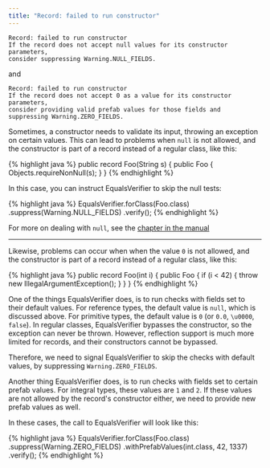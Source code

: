 ```yaml
---
title: "Record: failed to run constructor"
---
```

    Record: failed to run constructor
    If the record does not accept null values for its constructor parameters,
    consider suppressing Warning.NULL_FIELDS.

and

    Record: failed to run constructor
    If the record does not accept 0 as a value for its constructor parameters,
    consider providing valid prefab values for those fields and
    suppressing Warning.ZERO_FIELDS.

Sometimes, a constructor needs to validate its input, throwing an exception on certain values. This can lead to problems when `null` is not allowed, and the constructor is part of a record instead of a regular class, like this:

{% highlight java %}
public record Foo(String s) {
    public Foo {
        Objects.requireNonNull(s);
    }
}
{% endhighlight %}

In this case, you can instruct EqualsVerifier to skip the null tests:

{% highlight java %}
EqualsVerifier.forClass(Foo.class)
        .suppress(Warning.NULL_FIELDS)
        .verify();
{% endhighlight %}

For more on dealing with `null`, see the [chapter in the manual](/equalsverifier/manual/null)

---

Likewise, problems can occur when when the value `0` is not allowed, and the constructor is part of a record instead of a regular class, like this:

{% highlight java %}
public record Foo(int i) {
    public Foo {
        if (i < 42) {
            throw new IllegalArgumentException();
        }
    }
}
{% endhighlight %}

One of the things EqualsVerifier does, is to run checks with fields set to their default values. For reference types, the default value is `null`, which is discussed above. For primitive types, the default value is `0` (or `0.0`, `\u0000`, `false`). In regular classes, EqualsVerifier bypasses the constructor, so the exception can never be thrown. However, reflection support is much more limited for records, and their constructors cannot be bypassed.

Therefore, we need to signal EqualsVerifier to skip the checks with default values, by suppressing `Warning.ZERO_FIELDS`.

Another thing EqualsVerifier does, is to run checks with fields set to certain prefab values. For integral types, these values are `1` and `2`. If these values are not allowed by the record's constructor either, we need to provide new prefab values as well.

In these cases, the call to EqualsVerifier will look like this:

{% highlight java %}
EqualsVerifier.forClass(Foo.class)
        .suppress(Warning.ZERO_FIELDS)
        .withPrefabValues(int.class, 42, 1337)
        .verify();
{% endhighlight %}
